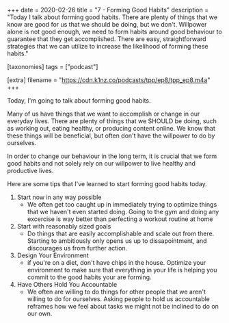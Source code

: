 +++
date = 2020-02-26
title = "7 - Forming Good Habits"
description = "Today I talk about forming good habits. There are plenty of things that we know are good for us that we should be doing, but we don't. Willpower alone is not good enough, we need to form habits around good behaviour to guarantee that they get accomplished. There are easy, straightforward strategies that we can utilize to increase the likelihood of forming these habits."

[taxonomies]
tags = ["podcast"]

[extra]
filename = "https://cdn.k1nz.co/podcasts/tpp/ep8/tpp_ep8.m4a"
+++

Today, I'm going to talk about forming good habits.

Many of us have things that we want to accomplish or change in our everyday lives. There are plenty of things that we SHOULD be doing, such as working out, eating healthy, or producing content online. We know that these things will be beneficial, but often don't have the willpower to do by ourselves.

In order to change our behaviour in the long term, it is crucial that we form good habits and not solely rely on our willpower to live healthy and productive lives.

Here are some tips that I've learned to start forming good habits today.

1. Start now in any way possible
   - We often get too caught up in immediately trying to optimize things that we haven't even started doing. Going to the gym and doing any excercise is way better than perfecting a workout routine at home
2. Start with reasonably sized goals
   - Do things that are easily accomplishable and scale out from there. Starting to ambitiously only opens us up to dissapointment, and discourages us from further action.
3. Design Your Environment
   - if you're on a diet, don't have chips in the house. Optimize your environment to make sure that everything in your life is helping you commit to the good habits your are forming.
4. Have Others Hold You Accountable
   - We often are willing to do things for other people that we aren't willing to do for ourselves. Asking people to hold us accountable reframes how we feel about tasks we might not be inclined to do on our own.